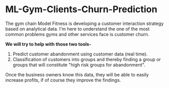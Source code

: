 # ML-Gym-Clients-Churn-Prediction
The gym chain Model Fitness is developing a customer interaction strategy based on analytical data.
I'm here to understand the one of the most common problems gyms and other services face is customer churn.

**We will try to help with those two tools-**
1. Predict customer abandonment using customer data (real time).
2. Classification of customers into groups and thereby finding a group or groups that will constitute "high risk groups for abandonment".

Once the business owners know this data, they will be able to easily increase profits, if of course they improve the findings.

